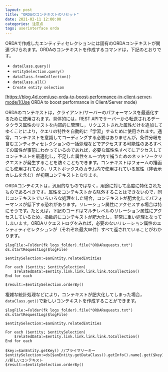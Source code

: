 ```yaml
---
layout: post
title: "ORDAのコンテキストのリセット"
date: 2021-02-11 12:00:00
categories: 注意点
tags: userinterface orda
---
```


ORDAで作成したエンティティセレクションには固有のORDAコンテキストが関連づけられます。ORDAのコンテキストを作成するコマンドは，下記のとおりです。

* `dataClass.query()`
* `entitySelection.query()`
* `dataClass.fromCollection()`
* `dataClass.all()`
* `Create entity selection`

<i class="fa fa-external-link" aria-hidden="true"></i> [https://blog.4d.com/use-orda-to-boost-performance-in-client-server-mode/](Use ORDA to boost performance in Client/Server mode)

ORDAのコンテキストは，クライアント/サーバーのパフォーマンスを最適化するために使用されます。具体的には，REST APIでサーバーから転送されるデータクラス属性のリストを内部的に管理し，リクエストされた属性だけを追加してゆくことにより，クエリの特性を自動的に「学習」するために使用されます。通常，コンテキストを意識してコーディングする必要はありませんが，条件分岐を含むエンティティセレクションの一括処理などでアクセスする可能性のあるすべての属性が事前にわかっているのであれば，必要な属性名すべてにアクセスしてコンテキストを最適化し，不足した属性をループ内で補うためのネットワークリクエストが発生することを防ぐこともできます。コンテキストはフォームの描画にも使用されており，リストボックスのカラム内で使用されている属性（非表示カレムを含む）が初期コンテキストとなります。

ORDAコンテキストは，汎用的なものではなく，用途に対して高度に特化されたものであるべきです。属性をコンテキストから除外することはできないので，同じコンテキストでいろいろな処理をした場合，コンテキストが肥大化してパフォーマンスが低下する恐れがあります。リレーション属性にアクセスする場合は特にそうです。たとえば，下記のコードはマルチレベルのリレーション属性にアクセスしているため，指数的にコンテキストが肥大化し，非常に重い処理となってしまいます。ORDAリクエストログをみれば，必要のないリレーション属性のエンティティセレクションが（それぞれ最大`80`件）すべて返されていることがわかります。

```4d
$logFile:=Folder(fk logs folder).file("ORDARequests.txt")
ds.startRequestLog($logFile)

$entitySelection:=$anEntity.relatedEntities

For each ($entity; $entitySelection)
    $relatedData:=$entity.link.link.link.link.toCollection()
End for each

$result:=$entitySelection.orderBy()
```

複雑な統計処理などにより，コンテキストが肥大化してしまった場合，`dataClass.get()`で新しいコンテキストを作成することができます。

```4d
$logFile:=Folder(fk logs folder).file("ORDARequests.txt")
ds.startRequestLog($logFile)

$entitySelection:=$anEntity.relatedEntities

For each ($entity; $entitySelection)
    $relatedData:=$entity.link.link.link.link.toCollection()
End for each

$key:=$anEntity.getKey() //プライマリーキー
$entitySelection:=ds[$anEntity.getDataClass().getInfo().name].get($key) //新しいコンテキスト
$result:=$entitySelection.orderBy()
```
